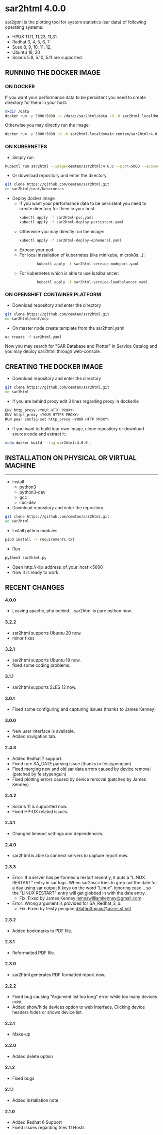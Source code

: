# sar2html 4.0.0

sar2gtml is the plotting tool for system statistics (sar data) of following operating systems:
- HPUX 11.11, 11.23, 11,31
- Redhat 3, 4, 5, 6, 7
- Suse 8, 9, 10, 11, 12,
- Ubuntu 18, 20
- Solaris 5.9, 5.10, 5.11 are supported.

## RUNNING THE DOCKER IMAGE 
### ON DOCKER
If you want your performance data to be persistent you need to create directory for them in your host: 
```bash
mkdir /data
docker run -p 5000:5000 -v /data:/sar2html/data -d -h sar2html.localdomain cemtan/sar2html:4.0.0
```
Otherwise you may directly run the image:
```bash
docker run -p 5000:5000 -d -h sar2html.localdomain cemtan/sar2html:4.0.0
```

### ON KUBERNETES
- Simply run
```bash
kubectl run sar2html --image=cemtan/sar2html:4.0.0 --port=5000 --expose
```
- Or download repository and enter the directory
```bash
git clone https://github.com/cemtan/sar2html.git
cd sar2html/conf/kubernetes
```
- Deploy docker image
  - If you want your performance data to be persistent you need to create directory for them in your host:
    ```bash
    kubectl apply -f sar2html-pvc.yaml
    kubectl apply -f sar2html-deploy-persistent.yaml
    ```
  - Otherwise you may directly run the image:
    ```bash
    kubectl apply -f sar2html-deploy-ephemeral.yaml
    ```
  - Expose your pod. 
  - For local installation of kubernetes (like minikube, microk8s...):
    ```bash
            kubectl apply -f sar2html-service-nodeport.yaml
    ```
  - For kubernetes which is able to use loadbalancer:
    ```bash
            kubectl apply -f sar2html-service-loadbalancer.yaml
    ```

### ON OPENSHIFT CONTAINER PLATFORM
- Download repository and enter the directory
```bash
git clone https://github.com/cemtan/sar2html.git
cd sar2html/conf/ocp
```
- On master node create template from the sar2html.yaml
```bash
oc create -f sar2html.yaml 
```
Now you may search for "SAR Database and Plotter" in Service Catalog and you may deploy sar2html through web-console.

## CREATING THE DOCKER IMAGE
- Download repository and enter the directory
```bash
git clone https://github.com/cemtan/sar2html.git
cd sar2html
```
- If you are behind proxy edit 3 lines regarding proxy in dockerile
```bash
ENV http_proxy <YOUR HTTP PROXY>
ENV https_proxy <YOUR HTTPS PROXY>
RUN pear config-set http_proxy <YOUR HTTP PROXY>
```
- If you want to build tour own image, clone repository or download source code and extract it:
```bash
sudo docker build --tag sar2html:4.0.0 .
```

## INSTALLATION ON PHYSICAL OR VIRTUAL MACHINE
-------------------
- Install 
  - python3
  - python3-dev
  - gcc
  - libc-dev
- Download repository and enter the repository
```bash
git clone https://github.com/cemtan/sar2html.git
cd sar2html
```
- Install python modules
```bash
pip3 install -r requirements.txt
```
- Run
```bash
python3 sar2html.py
```
- Open http://<ip_address_of_your_host>:5000
- Now it is ready to work.

## RECENT CHANGES
#### 4.0.0
- Leaving apache, php behind... sar2html is pure python now.
#### 3.2.2
- sar2html supports Ubuntu 20 now.
- minor fixes
#### 3.2.1
- sar2html supports Ubuntu 18 now.
- fixed some coding problems.
#### 3.1.1
- sar2html supports SLES 12 now.
#### 3.0.1
- Fixed some configuring and capturing issues (thanks to James Kenney)
#### 3.0.0
- New user interface is available.
- Added navigation tab.
#### 2.4.3
- Added Redhat 7 support.
- Fixed rare SA_DATE parsing issue (thanks to feistypenguin)
- Fixed merging new and old sar data errors caused by device removal (patched by feistypenguin)
- Fixed plotting errors caused by device removal (patched by James Kenney)
#### 2.4.2
- Solaris 11 is supported now.
- Fixed HP-UX related issues. 
#### 2.4.1
- Changed timeout settings and dependencies.
#### 2.4.0
- sar2html is able to connect servers to capture report now.
#### 2.3.3
- Error: If a server has performed a restart recently, it puts a "LINUX RESTART" entry in sar logs. When sar2ascii tries to grep out the date for a day using sar output it keys on the word "Linux". Ignoring case... so the "LINUX RESTART" entry will get globbed in with the date entry.
  - Fix: 	Fixed by James Kenney <jameswilliamkenney@gmail.com>
- Error:	Wrong argument is provided for SA_Redhat_3_b.
  - Fix:	Fixed by feisty penguin <d3athp3nguin@users.sf.net>
#### 2.3.2
- Added bookmarks to PDF file.
#### 2.3.1
- Reformatted PDF file.
#### 2.3.0
- sar2html generates PDF formatted report now.
#### 2.2.2
- Fixed bug causing "Argument list too long" error while too many devices exist.
- Added show/hide devices option to web interface. Clicking device headers hides or shows device list.
#### 2.2.1
- Make-up
#### 2.2.0
- Added delete option
#### 2.1.2
- Fixed bugs
#### 2.1.1
- Added installation note
#### 2.1.0
- Added Redhat 6 Support
- Fixed issues regarding Sles 11 Hosts
